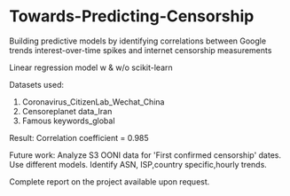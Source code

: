 # Towards-Predicting-Censorship
Building predictive models by identifying correlations between Google trends interest-over-time spikes and internet censorship measurements

Linear regression model w & w/o scikit-learn

Datasets used: 
1. Coronavirus_CitizenLab_Wechat_China
2. Censoreplanet data_Iran
3. Famous keywords_global

Result: Correlation coefficient = 0.985

Future work: Analyze S3 OONI data for 'First confirmed censorship' dates. Use different models. Identify ASN, ISP,country specific,hourly trends.

Complete report on the project available upon request.
